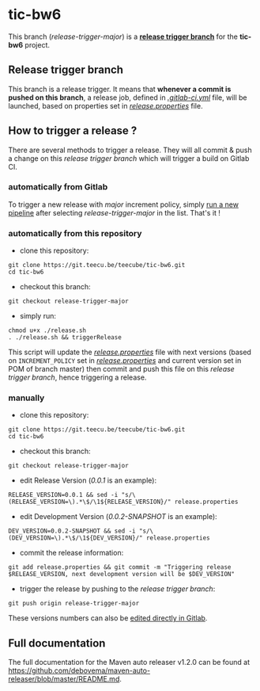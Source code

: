 # tic-bw6

This branch (*release-trigger-major*) is a [**release trigger branch**](#release-trigger-branch) for the **tic-bw6** project.

## Release trigger branch

This branch is a release trigger. It means that **whenever a commit is pushed on this branch**, a release job, defined in [*.gitlab-ci.yml*](./.gitlab-ci.yml) file, will be launched, based on properties set in [*release.properties*](./release.properties) file.

## How to trigger a release ?

There are several methods to trigger a release.
They will all commit & push a change on this *release trigger branch* which will trigger a build on Gitlab CI.

### automatically from Gitlab

To trigger a new release with *major* increment policy, simply [run a new pipeline](https://git.teecu.be/teecube/tic-bw6/pipelines/new) after selecting *release-trigger-major* in the list.
That's it !

### automatically from this repository

* clone this repository:
```shell
git clone https://git.teecu.be/teecube/tic-bw6.git
cd tic-bw6
```

* checkout this branch:
```shell
git checkout release-trigger-major
```

* simply run:
```shell
chmod u+x ./release.sh
. ./release.sh && triggerRelease
```

This script will update the [*release.properties*](./release.properties) file with next versions (based on ```INCREMENT_POLICY``` set in [*release.properties*](./release.properties) and current version set in POM of branch master) then commit and push this file on this *release trigger branch*, hence triggering a release.

### manually

* clone this repository:
```shell
git clone https://git.teecu.be/teecube/tic-bw6.git
cd tic-bw6
```

* checkout this branch:
```shell
git checkout release-trigger-major
```

* edit Release Version (*0.0.1* is an example):
```shell
RELEASE_VERSION=0.0.1 && sed -i "s/\(RELEASE_VERSION=\).*\$/\1${RELEASE_VERSION}/" release.properties
```

* edit Development Version (*0.0.2-SNAPSHOT* is an example):
```shell
DEV_VERSION=0.0.2-SNAPSHOT && sed -i "s/\(DEV_VERSION=\).*\$/\1${DEV_VERSION}/" release.properties
```

* commit the release information:
```shell
git add release.properties && git commit -m "Triggering release $RELEASE_VERSION, next development version will be $DEV_VERSION"
```

* trigger the release by pushing to the *release trigger branch*:
```shell
git push origin release-trigger-major
```

These versions numbers can also be [edited directly in Gitlab](https://git.teecu.be/teecube/tic-bw6/edit/release-trigger-major/release.properties).

## Full documentation

The full documentation for the Maven auto releaser v1.2.0 can be found at https://github.com/debovema/maven-auto-releaser/blob/master/README.md.
